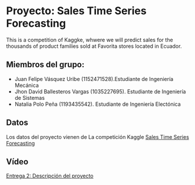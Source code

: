# Proyecto: Sales Time Series Forecasting

This is a  competition of Kaggke, whwere we will predict sales for the thousands of product families sold at Favorita stores located in Ecuador. 

## Miembros del grupo:
- Juan Felipe Vásquez Uribe (1152471528).Estudiante de Ingeniería Mecánica
- Jhon David Ballesteros Vargas (1035227695). Estudiante de Ingeniería de Sistemas
- Natalia Polo Peña (1193435542). Estudiante de Ingeniería Electónica

## Datos

Los datos del proyecto vienen de La competición Kaggle  [Sales Time Series Forecasting](https://www.kaggle.com/competitions/store-sales-time-series-forecasting/data)

## Vídeo 
[Entrega 2: Descripción del proyecto](https://www.youtube.com/watch?v=GInkMLm2ZwI&feature=youtu.be)
